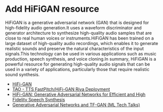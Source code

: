 # Add HiFiGAN resource

HiFiGAN is a generative adversarial network (GAN) that is designed for high-fidelity audio generation.It uses a waveform discriminator and generator architecture to synthesize high-quality audio samples that are close to real human voices or instruments.HiFiGAN has been trained on a large dataset of high-quality audio recordings, which enables it to generate realistic sounds and preserve the natural characteristics of the input signals.This technology can be used in various applications such as music production, speech synthesis, and voice cloning.In summary, HiFiGAN is a powerful resource for generating high-quality audio signals that can be used in a variety of applications, particularly those that require realistic sound synthesis.

- [HiFi-GAN](https://paperswithcode.com/method/hifi-gan)
- [TAO - TTS FastPitch/HiFi-GAN Riva Deployment](https://docs.nvidia.com/deeplearning/riva/user-guide/docs/tutorials/tts-python-tao-deployment.html)
- [HiFi-GAN: Generative Adversarial Networks for Efficient and High Fidelity Speech Synthesis](https://crossminds.ai/video/hifi-gan-generative-adversarial-networks-for-efficient-and-high-fidelity-speech-synthesis-606fddc9f43a7f2f827bf8d5/)
- [Generative Adversarial Networks and TF-GAN (ML Tech Talks)](https://youtu.be/qvBhp0e-Kuc)